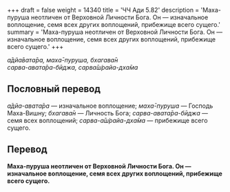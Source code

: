 +++
draft = false
weight = 14340
title = 'ЧЧ Ади 5.82'
description = 'Маха-пуруша неотличен от Верховной Личности Бога. Он — изначальное воплощение, семя всех других воплощений, прибежище всего сущего.'
summary = 'Маха-пуруша неотличен от Верховной Личности Бога. Он — изначальное воплощение, семя всех других воплощений, прибежище всего сущего.'
+++

_а̄дйа̄вата̄ра, маха̄-пуруша, бхагава̄н  
сарва-авата̄ра-бӣджа, сарва̄ш́райа-дха̄ма_

## Пословный перевод

_а̄дйа_\-_авата̄ра_ — изначальное воплощение; _маха̄_\-_пуруша_ — Господь Маха-Вишну; _бхагава̄н_ — Личность Бога; _сарва_\-_авата̄ра_\-_бӣджа_ — семя всех воплощений; _сарва_\-_а̄ш́райа_\-_дха̄ма_ — прибежище всего сущего.

## Перевод

**Маха-пуруша неотличен от Верховной Личности Бога. Он — изначальное воплощение, семя всех других воплощений, прибежище всего сущего.**
